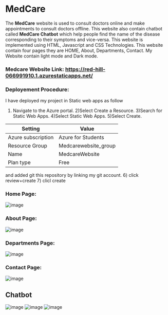 # MedCare
The **MedCare** website is used to consult doctors online and make appointments to consult doctors offline. This website also contain chatbot called **MedCare Chatbot** which help people find the name of the disease corresponding to their symptoms and vice-versa. This website is implemented using HTML, Javascript and CSS Technologies. This website contain four pages they are HOME, About, Departments, Contact. My Website contain light mode and Dark mode.

### Medcare Website Link: https://red-hill-066991910.1.azurestaticapps.net/

### Deployement Procedure:
I have deployed my project in Static web apps as follow
  1) Navigate to the Azure portal.
  2)Select Create a Resource.
  3)Search for Static Web Apps.
  4)Select Static Web Apps.
  5)Select Create.
  
  | Setting  | Value |
  | ------------- | ------------- |
  | Azure subscription	| Azure for Students |
  | Resource Group	| Medcarewebsite_group | 
  | Name	| MedcareWebsite | 
  | Plan type | Free | 
  
  and added git this repository by linking my git account.
  6) click review+create
  7) clicl create
  




### Home Page:
![image](https://user-images.githubusercontent.com/84083455/171330013-a375a7b0-186c-4d0e-a199-8bb0081e1921.png)


### About Page:
![image](https://user-images.githubusercontent.com/84083455/171330064-433af84f-4ede-4520-a9cd-6d95cd3cdf71.png)



### Departments Page:
![image](https://user-images.githubusercontent.com/84083455/171330090-2f739bec-d5e3-4ed1-98f7-545151bb6b84.png)



### Contact Page:
![image](https://user-images.githubusercontent.com/84083455/171330119-7e26ef21-d34a-4725-85dc-9c87e9b26438.png)



## Chatbot
![image](https://user-images.githubusercontent.com/84083455/170953393-2bcd4c07-d2a3-40c5-98ae-914741f7dde4.png)
![image](https://user-images.githubusercontent.com/84083455/170883965-3a1f76bf-92f1-41b8-ab25-f2da6d09df00.png)
![image](https://user-images.githubusercontent.com/84083455/170883989-1a2249aa-d659-46af-9e76-ea5b199b154e.png)


